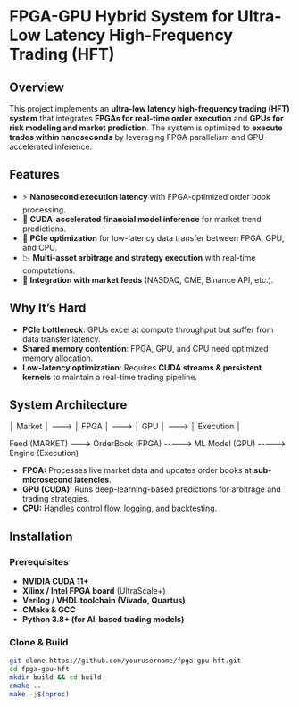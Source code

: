 # FPGA-GPU Hybrid System for Ultra-Low Latency High-Frequency Trading (HFT)

## Overview
This project implements an **ultra-low latency high-frequency trading (HFT) system** that integrates **FPGAs for real-time order execution** and **GPUs for risk modeling and market prediction**. The system is optimized to **execute trades within nanoseconds** by leveraging FPGA parallelism and GPU-accelerated inference.

## Features
- ⚡ **Nanosecond execution latency** with FPGA-optimized order book processing.
- 🚀 **CUDA-accelerated financial model inference** for market trend predictions.
- 🔄 **PCIe optimization** for low-latency data transfer between FPGA, GPU, and CPU.
- 📉 **Multi-asset arbitrage and strategy execution** with real-time computations.
- 🔗 **Integration with market feeds** (NASDAQ, CME, Binance API, etc.).

## Why It’s Hard
- **PCIe bottleneck**: GPUs excel at compute throughput but suffer from data transfer latency.
- **Shared memory contention**: FPGA, GPU, and CPU need optimized memory allocation.
- **Low-latency optimization**: Requires **CUDA streams & persistent kernels** to maintain a real-time trading pipeline.

## System Architecture

│ Market │ ---> │ FPGA │ ---> │ GPU │ ---> │ Execution │ 


 Feed (MARKET) ---> OrderBook (FPGA) ----->   ML Model (GPU) ----->   Engine (Execution)

- **FPGA:** Processes live market data and updates order books at **sub-microsecond latencies**.
- **GPU (CUDA):** Runs deep-learning-based predictions for arbitrage and trading strategies.
- **CPU:** Handles control flow, logging, and backtesting.

## Installation
### Prerequisites
- **NVIDIA CUDA 11+**  
- **Xilinx / Intel FPGA board** (UltraScale+)  
- **Verilog / VHDL toolchain (Vivado, Quartus)**  
- **CMake & GCC**  
- **Python 3.8+ (for AI-based trading models)**  

### Clone & Build
```bash
git clone https://github.com/yourusername/fpga-gpu-hft.git
cd fpga-gpu-hft
mkdir build && cd build
cmake ..
make -j$(nproc)

